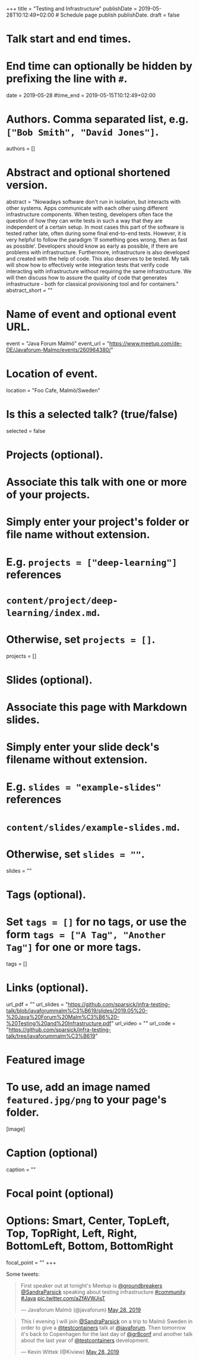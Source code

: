 +++
title = "Testing and Infrastructure"
publishDate = 2019-05-28T10:12:49+02:00  # Schedule page publish publishDate.
draft = false

# Talk start and end times.
#   End time can optionally be hidden by prefixing the line with `#`.
date = 2019-05-28
#time_end = 2019-05-15T10:12:49+02:00

# Authors. Comma separated list, e.g. `["Bob Smith", "David Jones"]`.
authors = []

# Abstract and optional shortened version.
abstract = "Nowadays software don't run in isolation, but interacts with other systems. Apps communicate with each other using different infrastructure components. When testing, developers often face the question of how they can write tests in such a way that they are independent of a certain setup. In most cases this part of the software is tested rather late, often during some final end-to-end tests. However, it is very helpful to follow the paradigm 'If something goes wrong, then as fast as possible'. Developers should know as early as possible, if there are problems with infrastructure. Furthermore, infrastructure is also developed and created with the help of code. This also deserves to be tested. My talk will show how to effectively write integration tests that verify code interacting with infrastructure without requiring the same infrastructure. We will then discuss how to assure the quality of code that generates infrastructure - both for classical provisioning tool and for containers."
abstract_short = ""

# Name of event and optional event URL.
event = "Java Forum Malmö"
event_url = "https://www.meetup.com/de-DE/Javaforum-Malmo/events/260964380/"

# Location of event.
location = "Foo Cafe, Malmö/Sweden"

# Is this a selected talk? (true/false)
selected = false

# Projects (optional).
#   Associate this talk with one or more of your projects.
#   Simply enter your project's folder or file name without extension.
#   E.g. `projects = ["deep-learning"]` references
#   `content/project/deep-learning/index.md`.
#   Otherwise, set `projects = []`.
projects = []

# Slides (optional).
#   Associate this page with Markdown slides.
#   Simply enter your slide deck's filename without extension.
#   E.g. `slides = "example-slides"` references
#   `content/slides/example-slides.md`.
#   Otherwise, set `slides = ""`.
slides = ""

# Tags (optional).
#   Set `tags = []` for no tags, or use the form `tags = ["A Tag", "Another Tag"]` for one or more tags.
tags = []

# Links (optional).
url_pdf = ""
url_slides = "https://github.com/sparsick/infra-testing-talk/blob/javaforummalm%C3%B619/slides/2019.05%20-%20Java%20Forum%20Malm%C3%B6%20-%20Testing%20and%20Infrastructure.pdf"
url_video = ""
url_code = "https://github.com/sparsick/infra-testing-talk/tree/javaforummalm%C3%B619"

# Featured image
# To use, add an image named `featured.jpg/png` to your page's folder.
[image]
  # Caption (optional)
  caption = ""

  # Focal point (optional)
  # Options: Smart, Center, TopLeft, Top, TopRight, Left, Right, BottomLeft, Bottom, BottomRight
  focal_point = ""
+++


Some tweets:

<blockquote class="twitter-tweet" data-partner="tweetdeck"><p lang="en" dir="ltr">First speaker out at tonight&#39;s Meetup is <a href="https://twitter.com/groundbreakers?ref_src=twsrc%5Etfw">@groundbreakers</a> <a href="https://twitter.com/SandraParsick?ref_src=twsrc%5Etfw">@SandraParsick</a> speaking about testing infrastructure <a href="https://twitter.com/hashtag/community?src=hash&amp;ref_src=twsrc%5Etfw">#community</a> <a href="https://twitter.com/hashtag/Java?src=hash&amp;ref_src=twsrc%5Etfw">#Java</a> <a href="https://t.co/aZfAVWJjsT">pic.twitter.com/aZfAVWJjsT</a></p>&mdash; Javaforum Malmö (@javaforum) <a href="https://twitter.com/javaforum/status/1133400645438988289?ref_src=twsrc%5Etfw">May 28, 2019</a></blockquote>
<script async src="https://platform.twitter.com/widgets.js" charset="utf-8"></script>


<blockquote class="twitter-tweet" data-partner="tweetdeck"><p lang="en" dir="ltr">This I evening I will join <a href="https://twitter.com/SandraParsick?ref_src=twsrc%5Etfw">@SandraParsick</a> on a trip to Malmö Sweden in order to give a <a href="https://twitter.com/testcontainers?ref_src=twsrc%5Etfw">@testcontainers</a> talk at <a href="https://twitter.com/javaforum?ref_src=twsrc%5Etfw">@javaforum</a>. Then tomorrow it&#39;s back to Copenhagen for the last day of <a href="https://twitter.com/gr8conf?ref_src=twsrc%5Etfw">@gr8conf</a> and another talk about the last year of <a href="https://twitter.com/testcontainers?ref_src=twsrc%5Etfw">@testcontainers</a> development.</p>&mdash; Kevin Wittek (@Kiview) <a href="https://twitter.com/Kiview/status/1133360893138538496?ref_src=twsrc%5Etfw">May 28, 2019</a></blockquote>
<script async src="https://platform.twitter.com/widgets.js" charset="utf-8"></script>
